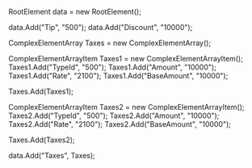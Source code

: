 RootElement data = new RootElement();

data.Add("Tip", "500");
data.Add("Discount", "10000");

ComplexElementArray Taxes = new ComplexElementArray();

ComplexElementArrayItem Taxes1 = new ComplexElementArrayItem();
Taxes1.Add("TypeId", "500");
Taxes1.Add("Amount", "10000");
Taxes1.Add("Rate", "2100");
Taxes1.Add("BaseAmount", "10000");

Taxes.Add(Taxes1);

ComplexElementArrayItem Taxes2 = new ComplexElementArrayItem();
Taxes2.Add("TypeId", "500");
Taxes2.Add("Amount", "10000");
Taxes2.Add("Rate", "2100");
Taxes2.Add("BaseAmount", "10000");

Taxes.Add(Taxes2);

data.Add("Taxes", Taxes);
